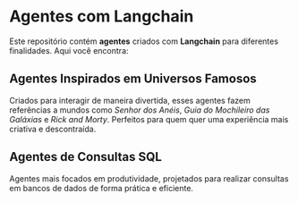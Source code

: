 # Agentes com Langchain

Este repositório contém **agentes** criados com **Langchain** para diferentes finalidades. Aqui você encontra:

## Agentes Inspirados em Universos Famosos

Criados para interagir de maneira divertida, esses agentes fazem referências a mundos como *Senhor dos Anéis*, *Guia do Mochileiro das Galáxias* e *Rick and Morty*. Perfeitos para quem quer uma experiência mais criativa e descontraída.

## Agentes de Consultas SQL

Agentes mais focados em produtividade, projetados para realizar consultas em bancos de dados de forma prática e eficiente.

